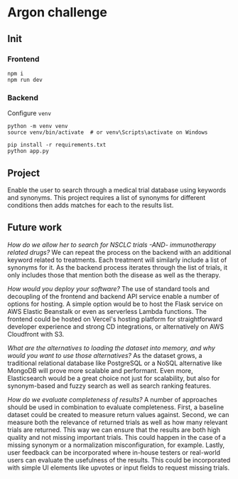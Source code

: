 # Argon challenge


## Init

### Frontend

```
npm i
npm run dev
```

### Backend

Configure `venv`
```
python -m venv venv
source venv/bin/activate  # or venv\Scripts\activate on Windows
```
```
pip install -r requirements.txt
python app.py
```


## Project

Enable the user to search through a medical trial database using keywords and synonyms. This project requires a list of synonyms for different conditions then adds matches for each to the results list.


## Future work

*How do we allow her to search for NSCLC trials -AND- immunotherapy related drugs?*
We can repeat the process on the backend with an additional keyword related to treatments. Each treatment will similarly include a list of synonyms for it. As the backend process iterates through the list of trials, it only includes those that mention both the disease as well as the therapy.

*How would you deploy your software?*
The use of standard tools and decoupling of the frontend and backend API service enable a number of options for hosting. A simple option would be to host the Flask service on AWS Elastic Beanstalk or even as serverless Lambda functions. The frontend could be hosted on Vercel's hosting platform for straightforward developer experience and strong CD integrations, or alternatively on AWS Cloudfront with S3.

*What are the alternatives to loading the dataset into memory, and why would you want to use those alternatives?*
As the dataset grows, a traditional relational database like PostgreSQL or a NoSQL alternative like MongoDB will prove more scalable and performant. Even more, Elasticsearch would be a great choice not just for scalability, but also for synonym-based and fuzzy search as well as search ranking features.

*How do we evaluate completeness of results?*
A number of approaches should be used in combination to evaluate completeness. First, a baseline dataset could be created to measure return values against. Second, we can measure both the relevance of returned trials as well as how many relevant trials are returned. This way we can ensure that the results are both high quality and not missing important trials. This could happen in the case of a missing synonym or a normalization misconfiguration, for example. Lastly, user feedback can be incorporated where in-house testers or real-world users can evaluate the usefulness of the results. This could be incorporated with simple UI elements like upvotes or input fields to request missing trials.
